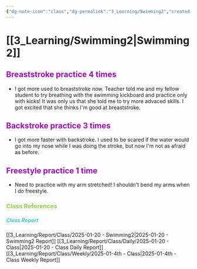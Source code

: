 ```yaml
---
{"dg-note-icon":"class","dg-permalink":"3_Learning/Swimming2","created-date":"2025-01-20 7:55:00 am","date":"2025-01-20","type":"class","tags":["class"],"aliases":null,"name":"Swimming","courseName":"인천여성가족재단 수영 6시","dg-publish":true,"permalink":"/3_Learning/Swimming2/","dgPassFrontmatter":true,"noteIcon":"class"}
---
```



# [[3_Learning/Swimming2\|Swimming2]]
## <font color="#9d0ab3">Breaststroke practice 4 times</font>
- I got more used to breaststroke now. Teacher told me and my fellow student to try breathing with the swimming kickboard and practice only with kicks! It was only us that she told me to try more advaced skills. I got excited that she thinks I'm good at breaststroke. 
## <font color="#9d0ab3">Backstroke practice 3 times</font>
- I got more faster with backstroke. I used to be scared if the water would go into my nose while I was doing the stroke, but now I'm not as afraid as before. 
## <font color="#9d0ab3">Freestyle practice 1 time</font>
- Need to practice with my arm stretched! I shouldn't bend my arms when I do freestyle.



















### <font color="#92d050">Class References</font>
##### <font color="#41c9cb">Class Report</font>
[[3_Learning/Report/Class/2025-01-20 - Swimming2\|2025-01-20 - Swimming2 Report]]
[[3_Learning/Report/Class/Daily/2025-01-20 - Class\|2025-01-20 - Class Daily Report]]
[[3_Learning/Report/Class/Weekly/2025-01-4th - Class\|2025-01-4th - Class Weekly Report]]





